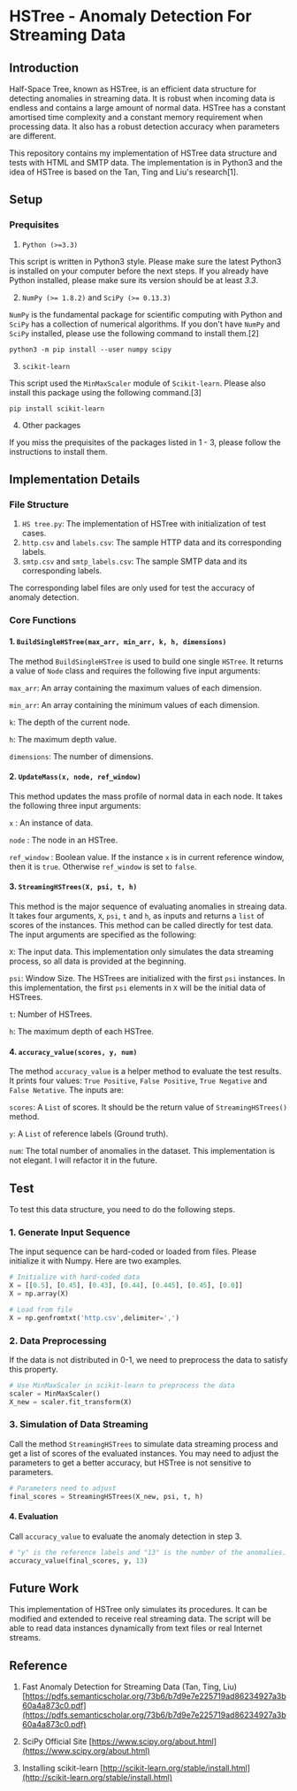 # HSTree - Anomaly Detection For Streaming Data

## Introduction

Half-Space Tree, known as HSTree, is an efficient data structure for detecting anomalies in streaming data. It is robust when incoming data is endless and contains a large amount of normal data. HSTree has a constant amortised time complexity and a constant memory requirement when processing data. It also has a robust detection accuracy when parameters are different. 

This repository contains my implementation of HSTree data structure and tests with HTML and SMTP data. The implementation is in Python3 and the idea of HSTree is based on the Tan, Ting and Liu's research[1].

## Setup
### Prequisites
1. `Python (>=3.3)`

This script is written in Python3 style. Please make sure the latest Python3 is installed on your computer before the next steps. If you already have Python installed, please make sure its version should be at least *3.3*.

2. `NumPy (>= 1.8.2)` and `SciPy (>= 0.13.3)`

`NumPy` is the fundamental package for scientific computing with Python and `SciPy` has a collection of numerical algorithms. If you don't have `NumPy` and `SciPy` installed, please use the following command to install them.[2]

~~~~
python3 -m pip install --user numpy scipy
~~~~

3. `scikit-learn`

This script used the `MinMaxScaler` module of `Scikit-learn`. Please also install this package using the following command.[3]

~~~
pip install scikit-learn
~~~

4. Other packages

If you miss the prequisites of the packages listed in 1 - 3, please follow the instructions to install them.

## Implementation Details
### File Structure
1. `HS tree.py`: The implementation of HSTree with initialization of test cases.
2. `http.csv` and `labels.csv`: The sample HTTP data and its corresponding labels.
3. `smtp.csv` and `smtp_labels.csv`: The sample SMTP data and its corresponding labels.

The corresponding label files are only used for test the accuracy of anomaly detection.

### Core Functions
#### 1. `BuildSingleHSTree(max_arr, min_arr, k, h, dimensions)`
The method `BuildSingleHSTree` is used to build one single `HSTree`. It returns a value of `Node` class and requires the following five input arguments:

`max_arr`: An array containing the maximum values of each dimension.

`min_arr`: An array containing the minimum values of each dimension.

`k`: The depth of the current node.

`h`: The maximum depth value.

`dimensions`: The number of dimensions.

#### 2. `UpdateMass(x, node, ref_window)`
This method updates the mass profile of normal data in each node. It takes the following three input arguments:

`x` : An instance of data.

`node` : The node in an HSTree.

`ref_window` : Boolean value. If the instance `x` is in current reference window, then it is `true`. Otherwise `ref_window` is set to `false`.

#### 3. `StreamingHSTrees(X, psi, t, h)`
This method is the major sequence of evaluating anomalies in streaing data. It takes four arguments, `X`, `psi`, `t` and `h`, as inputs and returns a `list` of scores of the instances. This method can be called directly for test data. The input arguments are specified as the following:

 `X`: The input data. This implementation only simulates the data streaming process, so all data is provided at the beginning.

`psi`: Window Size. The HSTrees are initialized with the first `psi` instances. In this implementation, the first `psi` elements in `X` will be the initial data of HSTrees.

`t`: Number of HSTrees. 

`h`: The maximum depth of each HSTree.

#### 4. `accuracy_value(scores, y, num)`
The method `accuracy_value` is a helper method to evaluate the test results. It prints four values: `True Positive`, `False Positive`, `True Negative` and `False Netative`. The inputs are:

`scores`: A `List` of scores. It should be the return value of `StreamingHSTrees()` method.

`y`: A `List` of reference labels (Ground truth).

`num`: The total number of anomalies in the dataset. This implementation is not elegant. I will refactor it in the future.

## Test

To test this data structure, you need to do the following steps.

### 1. Generate Input Sequence
The input sequence can be hard-coded or loaded from files. Please initialize it with Numpy. Here are two examples.

~~~~python
# Initialize with hard-coded data
X = [[0.5], [0.45], [0.43], [0.44], [0.445], [0.45], [0.0]]
X = np.array(X)

# Load from file
X = np.genfromtxt('http.csv',delimiter=',')
~~~~

### 2. Data Preprocessing

If the data is not distributed in 0-1, we need to preprocess the data to satisfy this property.

~~~~python
# Use MinMaxScaler in scikit-learn to preprocess the data 
scaler = MinMaxScaler()
X_new = scaler.fit_transform(X)
~~~~

### 3. Simulation of Data Streaming

Call the method `StreamingHSTrees` to simulate data streaming process and get a list of scores of the evaluated instances. You may need to adjust the parameters to get a better accuracy, but HSTree is not sensitive to parameters.

~~~~python
# Parameters need to adjust
final_scores = StreamingHSTrees(X_new, psi, t, h)
~~~~

#### 4. Evaluation

Call `accuracy_value` to evaluate the anomaly detection in step 3.

~~~~python
# "y" is the reference labels and "13" is the number of the anomalies.
accuracy_value(final_scores, y, 13)
~~~~

## Future Work

This implementation of HSTree only simulates its procedures. It can be modified and extended to receive real streaming data. The script will be able to read data instances dynamically from text files or real Internet streams.

## Reference
1. Fast Anomaly Detection for Streaming Data (Tan, Ting, Liu) [https://pdfs.semanticscholar.org/73b6/b7d9e7e225719ad86234927a3b60a4a873c0.pdf](https://pdfs.semanticscholar.org/73b6/b7d9e7e225719ad86234927a3b60a4a873c0.pdf)

2. SciPy Official Site [https://www.scipy.org/about.html](https://www.scipy.org/about.html)

3. Installing scikit-learn [http://scikit-learn.org/stable/install.html](http://scikit-learn.org/stable/install.html)